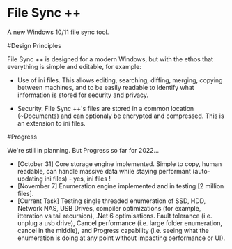 # File Sync ++

A new Windows 10/11 file sync tool.

#Design Principles

File Sync ++ is designed for a modern Windows, but with the ethos that everything is simple and editable, for example:

* Use of ini files. This allows editing, searching, diffing, merging, copying between machines, and to be easily readable to identify what information is stored for security and privacy.
  
* Security. File Sync ++'s files are stored in a common location (~Documents) and can optionaly be encrypted and compressed. This is an extension to ini files.
  

#Progress

We're still in planning. But Progress so far for 2022...
* [October 31] Core storage engine implemented. Simple to copy, human readable, can handle massive data while staying performant (auto-updating ini files) - yes, ini files !
* [November 7] Enumeration engine implemented and in testing [2 million files]. 
* [Current Task] Testing single threaded enumeration of SSD, HDD, Network NAS, USB Drives, compiler optimizations (for example, itteration vs tail recursion), .Net 6 optimisations. Fault tolerance (i.e. unplug a usb drive), Cancel performance (i.e. large folder enumeration, cancel in the middle), and Progress capability (i.e. seeing what the enumeration is doing at any point without impacting performance or UI).
